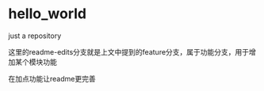 # hello_world
just a repository


这里的readme-edits分支就是上文中提到的feature分支，属于功能分支，用于增加某个模块功能


在加点功能让readme更完善
